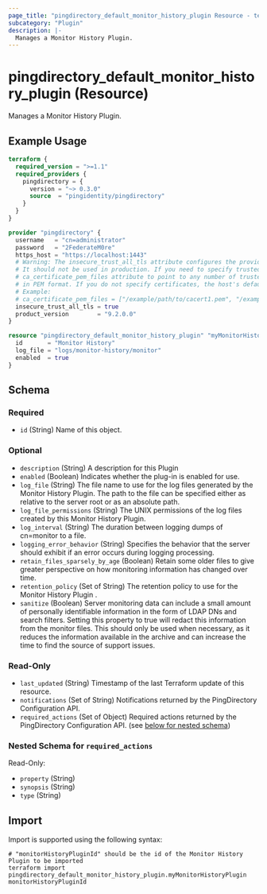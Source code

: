 ```yaml
---
page_title: "pingdirectory_default_monitor_history_plugin Resource - terraform-provider-pingdirectory"
subcategory: "Plugin"
description: |-
  Manages a Monitor History Plugin.
---
```


# pingdirectory_default_monitor_history_plugin (Resource)

Manages a Monitor History Plugin.

## Example Usage

```terraform
terraform {
  required_version = ">=1.1"
  required_providers {
    pingdirectory = {
      version = "~> 0.3.0"
      source  = "pingidentity/pingdirectory"
    }
  }
}

provider "pingdirectory" {
  username   = "cn=administrator"
  password   = "2FederateM0re"
  https_host = "https://localhost:1443"
  # Warning: The insecure_trust_all_tls attribute configures the provider to trust any certificate presented by the PingDirectory server.
  # It should not be used in production. If you need to specify trusted CA certificates, use the
  # ca_certificate_pem_files attribute to point to any number of trusted CA certificate files
  # in PEM format. If you do not specify certificates, the host's default root CA set will be used.
  # Example:
  # ca_certificate_pem_files = ["/example/path/to/cacert1.pem", "/example/path/to/cacert2.pem"]
  insecure_trust_all_tls = true
  product_version        = "9.2.0.0"
}

resource "pingdirectory_default_monitor_history_plugin" "myMonitorHistoryPlugin" {
  id       = "Monitor History"
  log_file = "logs/monitor-history/monitor"
  enabled  = true
}
```

<!-- schema generated by tfplugindocs -->
## Schema

### Required

- `id` (String) Name of this object.

### Optional

- `description` (String) A description for this Plugin
- `enabled` (Boolean) Indicates whether the plug-in is enabled for use.
- `log_file` (String) The file name to use for the log files generated by the Monitor History Plugin. The path to the file can be specified either as relative to the server root or as an absolute path.
- `log_file_permissions` (String) The UNIX permissions of the log files created by this Monitor History Plugin.
- `log_interval` (String) The duration between logging dumps of cn=monitor to a file.
- `logging_error_behavior` (String) Specifies the behavior that the server should exhibit if an error occurs during logging processing.
- `retain_files_sparsely_by_age` (Boolean) Retain some older files to give greater perspective on how monitoring information has changed over time.
- `retention_policy` (Set of String) The retention policy to use for the Monitor History Plugin .
- `sanitize` (Boolean) Server monitoring data can include a small amount of personally identifiable information in the form of LDAP DNs and search filters. Setting this property to true will redact this information from the monitor files. This should only be used when necessary, as it reduces the information available in the archive and can increase the time to find the source of support issues.

### Read-Only

- `last_updated` (String) Timestamp of the last Terraform update of this resource.
- `notifications` (Set of String) Notifications returned by the PingDirectory Configuration API.
- `required_actions` (Set of Object) Required actions returned by the PingDirectory Configuration API. (see [below for nested schema](#nestedatt--required_actions))

<a id="nestedatt--required_actions"></a>
### Nested Schema for `required_actions`

Read-Only:

- `property` (String)
- `synopsis` (String)
- `type` (String)

## Import

Import is supported using the following syntax:

```shell
# "monitorHistoryPluginId" should be the id of the Monitor History Plugin to be imported
terraform import pingdirectory_default_monitor_history_plugin.myMonitorHistoryPlugin monitorHistoryPluginId
```

